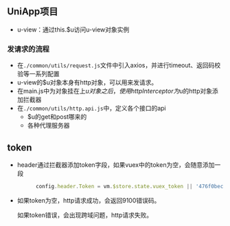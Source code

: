## UniApp项目

* u-view：通过this.$u访问u-view对象实例

### 发请求的流程

* 在`./common/utils/request.js`文件中引入axios，并进行timeout、返回码校验等一系列配置
* u-view的$u对象本身有http对象，可以用来发请求。
* 在main.js中为对象挂在上$u对象之后，使用httpInterceptor为$u的http对象添加拦截器
* 在`./common/utils/http.api.js`中，定义各个接口的api
  * $u的get和post哪来的
  * 各种代理服务器

## token

* header通过拦截器添加token字段，如果vuex中的token为空，会随意添加一段

  ```js
  		config.header.Token = vm.$store.state.vuex_token || '476f0bec-fd0a-47d1-8fca-b81bf8ca728e';
  ```

* 如果token为空，http请求成功，会返回9100错误码。

  如果token错误，会出现跨域问题，http请求失败。